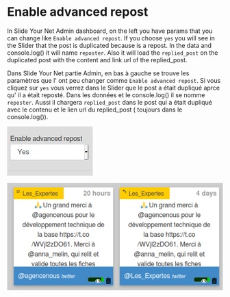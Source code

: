 # Enable advanced repost
In Slide Your Net Admin dashboard, on the left you have params that you can change 
like `Enable advanced repost`. 
If you choose `yes` you will see in the Slider that the post is duplicated because is a repost. In the data and console.log() it will name `reposter`.
Also it will load the `replied_post` on the duplicated post with the content and link url of the replied_post.

Dans Slide Your Net partie Admin, en bas à gauche se trouve les paramètres que l' ont peu changer comme `Enable advanced repost`.
Si vous cliquez sur `yes` vous verrez dans le Slider que le post a était dupliqué aprce qu' il a était reposté. Dans les données et le console.log() il se nomme `reposter`.
Aussi il chargera `replied_post` dans le post qui a était dupliqué avec le contenu et le lien url du replied_post ( toujours dans le console.log()).

<img src="src/components/images/Enable advanced repost .png">
<p></p>
<img src="src/components/images/post repost.png">




